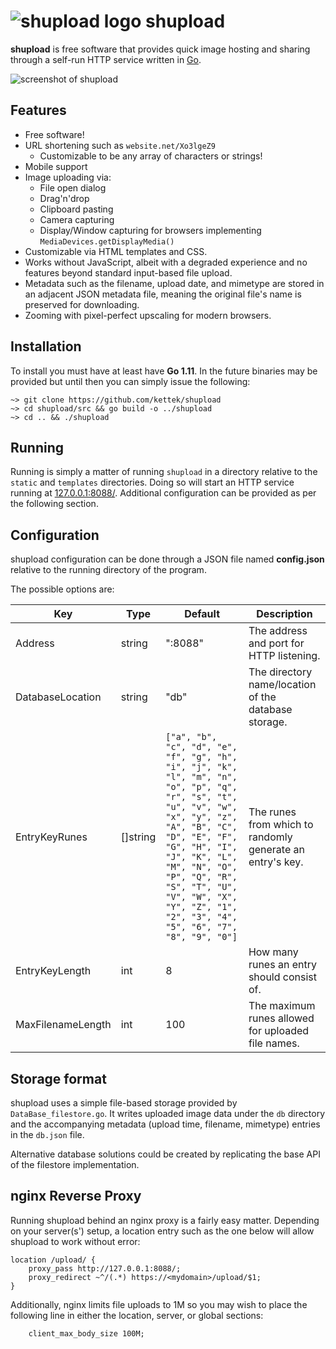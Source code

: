 # ![shupload logo](static/shupload-32x32.png?raw=true) shupload

**shupload** is free software that provides quick image hosting and sharing through a self-run HTTP service written in [Go](https://golang.org).

![screenshot of shupload](screenshot.gif?raw=true)

## Features
  * Free software!
  * URL shortening such as `website.net/Xo3lgeZ9`
  	* Customizable to be any array of characters or strings!
  * Mobile support
  * Image uploading via:
    * File open dialog
    * Drag'n'drop
    * Clipboard pasting
    * Camera capturing
    * Display/Window capturing for browsers implementing `MediaDevices.getDisplayMedia()`
  * Customizable via HTML templates and CSS.
  * Works without JavaScript, albeit with a degraded experience and no features beyond standard input-based file upload.
  * Metadata such as the filename, upload date, and mimetype are stored in an adjacent JSON metadata file, meaning the original file's name is preserved for downloading.
  * Zooming with pixel-perfect upscaling for modern browsers.
  
## Installation
To install you must have at least have **Go 1.11**. In the future binaries may be provided but until then you can simply issue the following:

```
~> git clone https://github.com/kettek/shupload
~> cd shupload/src && go build -o ../shupload
~> cd .. && ./shupload
```

## Running
Running is simply a matter of running `shupload` in a directory relative to the `static` and `templates` directories. Doing so will start an HTTP service running at [127.0.0.1:8088/](http://127.0.0.1:8088/). Additional configuration can be provided as per the following section.

## Configuration
shupload configuration can be done through a JSON file named **config.json** relative to the running directory of the program. 

The possible options are:

| Key              | Type      | Default         |   Description      |
|------------------|-----------|-----------------|--------------------|
| Address          | string    | ":8088"         | The address and port for HTTP listening. |
| DatabaseLocation | string    | "db"            | The directory name/location of the database storage. |
| EntryKeyRunes    | []string  | `["a", "b", "c", "d", "e", "f", "g", "h", "i", "j", "k", "l", "m", "n", "o", "p", "q", "r", "s", "t", "u", "v", "w", "x", "y", "z", "A", "B", "C", "D", "E", "F", "G", "H", "I", "J", "K", "L", "M", "N", "O", "P", "Q", "R", "S", "T", "U", "V", "W", "X", "Y", "Z", "1", "2", "3", "4", "5", "6", "7", "8", "9", "0"]` | The runes from which to randomly generate an entry's key. |
| EntryKeyLength   | int       | 8               | How many runes an entry should consist of. |
| MaxFilenameLength | int | 100 | The maximum runes allowed for uploaded file names. |

## Storage format
shupload uses a simple file-based storage provided by `DataBase_filestore.go`. It writes uploaded image data under the `db` directory and the accompanying metadata (upload time, filename, mimetype) entries in the `db.json` file.

Alternative database solutions could be created by replicating the base API of the filestore implementation.

## nginx Reverse Proxy
Running shupload behind an nginx proxy is a fairly easy matter. Depending on your server(s') setup, a location entry such as the one below will allow shupload to work without error:

```
location /upload/ {
	proxy_pass http://127.0.0.1:8088/;
	proxy_redirect ~^/(.*) https://<mydomain>/upload/$1;
}
```

Additionally, nginx limits file uploads to 1M so you may wish to place the following line in either the location, server, or global sections:

```
	client_max_body_size 100M;
```
